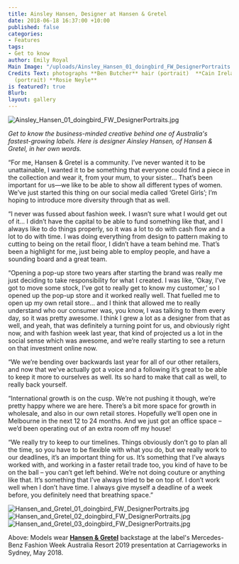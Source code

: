 ```yaml
---
title: Ainsley Hansen, Designer at Hansen & Gretel
date: 2018-06-18 16:37:00 +10:00
published: false
categories:
- Features
tags:
- Get to know
author: Emily Royal
Main Image: "/uploads/Ainsley_Hansen_01_doingbird_FW_DesignerPortraits.jpg"
Credits Text: photographs **Ben Butcher** hair (portrait)  **Cain Ireland** make-up
  (portrait) **Rosie Neyle**
is featured?: true
Blurb: 
layout: gallery
---
```


![Ainsley_Hansen_01_doingbird_FW_DesignerPortraits.jpg](/uploads/Ainsley_Hansen_01_doingbird_FW_DesignerPortraits.jpg)

*Get to know the business-minded creative behind one of Australia's fastest-growing labels. Here is designer Ainsley Hansen, of Hansen & Gretel, in her own words.*

“For me, Hansen & Gretel is a community. I’ve never wanted it to be unattainable, I wanted it to be something that everyone could find a piece in the collection and wear it, from your mum, to your sister… That’s been important for us—we like to be able to show all different types of women. We’ve just started this thing on our social media called ‘Gretel Girls’; I’m hoping to introduce more diversity through that as well.

“I never was fussed about fashion week. I wasn’t sure what I would get out of it... I didn’t have the capital to be able to fund something like that, and I always like to do things properly, so it was a lot to do with cash flow and a lot to do with time. I was doing everything from design to pattern making to cutting to being on the retail floor, I didn’t have a team behind me. That’s been a highlight for me, just being able to employ people, and have a sounding board and a great team.

“Opening a pop-up store two years after starting the brand was really me just deciding to take responsibility for what I created. I was like, ‘Okay, I’ve got to move some stock, I’ve got to really get to know my customer,’ so I opened up the pop-up store and it worked really well. That fuelled me to open up my own retail store... and I think that allowed me to really understand who our consumer was, you know, I was talking to them every day, so it was pretty awesome. I think I grew a lot as a designer from that as well, and yeah, that was definitely a turning point for us, and obviously right now, and with fashion week last year, that kind of projected us a lot in the social sense which was awesome, and we’re really starting to see a return on that investment online now.

“We we’re bending over backwards last year for all of our other retailers, and now that we’ve actually got a voice and a following it’s great to be able to keep it more to ourselves as well. Its so hard to make that call as well, to really back yourself.

“International growth is on the cusp. We’re not pushing it though, we’re pretty happy where we are here. There’s a bit more space for growth in wholesale, and also in our own retail stores. Hopefully we’ll open one in Melbourne in the next 12 to 24 months. And we just got an office space – we’d been operating out of an extra room off my house!

“We really try to keep to our timelines. Things obviously don’t go to plan all the time, so you have to be flexible with what you do, but we really work to our deadlines, it’s an important thing for us. It’s something that I’ve always worked with, and working in a faster retail trade too, you kind of have to be on the ball – you can’t get left behind. We’re not doing couture or anything like that. It’s something that I’ve always tried to be on top of. I don’t work well when I don’t have time. I always give myself a deadline of a week before, you definitely need that breathing space.”

![Hansen_and_Gretel_01_doingbird_FW_DesignerPortraits.jpg](/uploads/Hansen_and_Gretel_01_doingbird_FW_DesignerPortraits.jpg)![Hansen_and_Gretel_02_doingbird_FW_DesignerPortraits.jpg](/uploads/Hansen_and_Gretel_02_doingbird_FW_DesignerPortraits.jpg)![Hansen_and_Gretel_03_doingbird_FW_DesignerPortraits.jpg](/uploads/Hansen_and_Gretel_03_doingbird_FW_DesignerPortraits.jpg)

Above: Models wear **[Hansen & Gretel](https://hansenandgretel.com/)** backstage at the label's Mercedes-Benz Fashion Week Australia Resort 2019 presentation at Carriageworks in Sydney, May 2018.